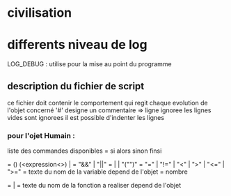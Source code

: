 # civilisation


# differents niveau de log
LOG_DEBUG : utilise pour la mise au point du programme

## description du fichier de script
ce fichier doit contenir le comportement qui regit chaque evolution de l'objet concerné
'#' designe un commentaire => ligne ignoree
les lignes vides sont ignorees
il est possible d'indenter les lignes

### pour l'ojet Humain :
liste des commandes disponibles 
<test> = si <expression> alors <ListeCommandes> sinon <ListeCommandes> finsi

<expression> = (<expression>) <operateur> (<expression<>) | <item> <opTest> <item>
<operateur> = "&&" | "||"
<item> = <variable> | <valeur> | "("<expression>")"
<opTest> = "=" | "!=" | "<" | ">" | "<=" | ">="
<Variable> = texte du nom de la variable depend de l'objet
<valeur> = nombre

<listeCommandes> = <commande> | <listeCommandes>
<commande> = texte du nom de la fonction a realiser depend de l'objet
